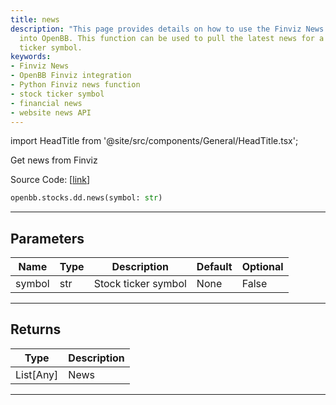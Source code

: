 ```yaml
---
title: news
description: "This page provides details on how to use the Finviz News function integrated"
  into OpenBB. This function can be used to pull the latest news for a specific stock
  ticker symbol.
keywords:
- Finviz News
- OpenBB Finviz integration
- Python Finviz news function
- stock ticker symbol
- financial news
- website news API
---
```


import HeadTitle from '@site/src/components/General/HeadTitle.tsx';

<HeadTitle title="stocks.dd.news - Reference | OpenBB SDK Docs" />

Get news from Finviz

Source Code: [[link](https://github.com/OpenBB-finance/OpenBBTerminal/tree/main/openbb_terminal/stocks/due_diligence/finviz_model.py#L16)]

```python
openbb.stocks.dd.news(symbol: str)
```

---

## Parameters

| Name | Type | Description | Default | Optional |
| ---- | ---- | ----------- | ------- | -------- |
| symbol | str | Stock ticker symbol | None | False |


---

## Returns

| Type | Description |
| ---- | ----------- |
| List[Any] | News |
---
